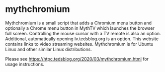 # mythchromium
Mythchromium is a small script that adds a Chromium menu button and optionally a Chrome menu button in MythTV which launches the browser full screen.  Controlling the mouse cursor with a TV remote is also an option.  Additional, automatically opening lv.tedsblog.org is an option.  This website contains links to video streaming websites.  Mythchromium is for Ubuntu Linux and other similar Linux distributions.

Please see https://htpc.tedsblog.org/2020/03/mythchromium.html for usage instructions.

